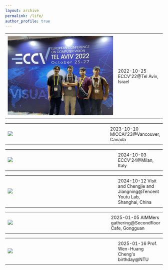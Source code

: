 ```yaml
---
layout: archive
permalink: /life/
author_profile: true
---
```


<table style="width: 100%; border-collapse: collapse; border: 0;">
  <tr>
    <td style="width: 70%; border: 0px solid black; padding: 8px;">
      <img src="../images/life/20221025.png">
    </td>
    <td style="border: 0px solid black; padding: 8px;">2022-10-25 ECCV'22@Tel Aviv, Israel
    </td>
  </tr>
</table>

<table style="width: 100%; border-collapse: collapse; border: 0;">
  <tr>
    <td style="width: 70%; border: 0px solid black; padding: 8px;">
      <img src="../images/life/20231010.png">
    </td>
    <td style="border: 0px solid black; padding: 8px;">2023-10-10 MICCAI'23@Vancouver, Canada
    </td>
  </tr>
</table>

<table style="width: 100%; border-collapse: collapse; border: 0;">
  <tr>
    <td style="width: 70%; border: 0px solid black; padding: 8px;">
      <img src="../images/life/20241003.png">
    </td>
    <td style="border: 0px solid black; padding: 8px;">2024-10-03 ECCV'24@Milan, Italy
    </td>
  </tr>
</table>

<table style="width: 100%; border-collapse: collapse; border: 0;">
  <tr>
    <td style="width: 70%; border: 0px solid black; padding: 8px;">
      <img src="../images/life/20241012.png">
    </td>
    <td style="border: 0px solid black; padding: 8px;">2024-10-12 Visit and Chengjie and Jiangning@Tencent Youtu Lab, Shanghai, China
    </td>
  </tr>
</table>

<table style="width: 100%; border-collapse: collapse; border: 0;">
  <tr>
    <td style="width: 70%; border: 0px solid black; padding: 8px;">
      <img src="../images/life/20250105.png">
    </td>
    <td style="border: 0px solid black; padding: 8px;">2025-01-05 AIMMers gathering@Secondfloor Cafe, Gongguan
    </td>
  </tr>
</table>

<table style="width: 100%; border-collapse: collapse; border: 0;">
  <tr>
    <td style="width: 70%; border: 0px solid black; padding: 8px;">
      <img src="../images/life/20250116.png">
    </td>
    <td style="border: 0px solid black; padding: 8px;">2025-01-16 Prof. Wen-Huang Cheng's birthday@NTU
    </td>
  </tr>
</table>

